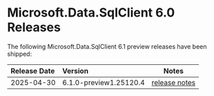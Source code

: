 # Microsoft.Data.SqlClient 6.0 Releases

The following Microsoft.Data.SqlClient 6.1 preview releases have been shipped:

| Release Date | Version | Notes |
| :-- | :-- | :--: |
| 2025-04-30 | 6.1.0-preview1.25120.4 | [release notes](6.1.0-preview1.md) |
